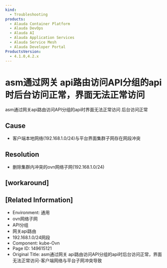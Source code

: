 ```yaml
---
kind:
  - Troubleshooting
products:
  - Alauda Container Platform
  - Alauda DevOps
  - Alauda AI
  - Alauda Application Services
  - Alauda Service Mesh
  - Alauda Developer Portal
ProductsVersion:
  - 4.1.0,4.2.x
---
```

<!-- A type of document that involves encountering a fault, diagnosing it, performing root cause analysis, and providing solutions. -->

# asm通过网关 api路由访问API分组的api时后台访问正常，界面无法正常访问

asm通过网关api路由访问API分组的api时界面无法正常访问 后台访问正常

## Cause
- 客户端本地网络(192.168.1.0/24)与平台界面集群子网存在网段冲突

## Resolution
- 删除集群内冲突的ovn网络子网(192.168.1.0/24)

## [workaround]

## [Related Information]
- Environment: 通用
- ovn网络子网
- API分组
- 网关api路由
- 192.168.1.0/24网段
- Component: kube-Ovn
- Page ID: 149615121
- Original Title: asm通过网关 api路由访问API分组的api时后台访问正常，界面无法正常访问-客户端网络与平台子网冲突导致
